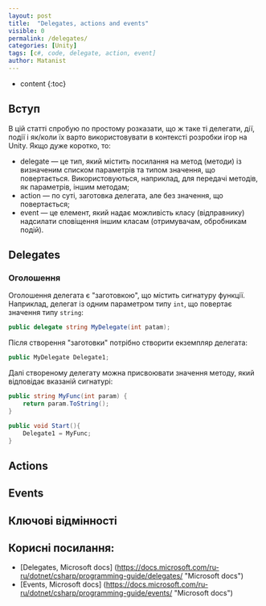 ```yaml
---
layout: post
title:  "Delegates, actions and events"
visible: 0
permalink: /delegates/
categories: [Unity]
tags: [c#, code, delegate, action, event]
author: Matanist
---
```


* content
{:toc}

## Вступ  
В цій статті спробую по простому розказати, що ж таке ті делегати, дії, події і як/коли їх варто використовувати в контексті розробки ігор на Unity.
Якщо дуже коротко, то:  
- delegate — це тип, який містить посилання на метод (методи) із визначеним списком параметрів та типом значення, що повертається. Використовуються, наприклад, для передачі методів, як параметрів, іншим методам;  
- action — по суті, заготовка делегата, але без значення, що повертається;  
- event — це елемент, який надає можливість класу (відправнику) надсилати сповіщення іншим класам (отримувачам, обробникам подій).  
  
## Delegates  
### Оголошення
Оголошення делегата є "заготовкою", що містить сигнатуру функції. Наприклад, делегат із одним параметром типу ```int```, що повертає значення типу ```string```:
```c#  
public delegate string MyDelegate(int patam);  
```  
Після створення "заготовки" потрібно створити екземпляр делегата:
```c#  
public MyDelegate Delegate1;
```  
Далі створеному делегату можна присвоювати значення методу, який відповідає вказаній сигнатурі:
```c#  
public string MyFunc(int param) {
    return param.ToString();
}

public void Start(){
    Delegate1 = MyFunc;
}
```  
## Actions  
  
## Events  
  
## Ключові відмінності  
  
## Корисні посилання:  
* [Delegates, Microsoft docs] (https://docs.microsoft.com/ru-ru/dotnet/csharp/programming-guide/delegates/ "Microsoft docs")  
* [Events, Microsoft docs] (https://docs.microsoft.com/ru-ru/dotnet/csharp/programming-guide/events/ "Microsoft docs")  